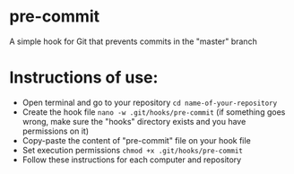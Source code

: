 # pre-commit
A simple hook for Git that prevents commits in the "master" branch

# Instructions of use:
* Open terminal and go to your repository `cd name-of-your-repository`
* Create the hook file `nano -w .git/hooks/pre-commit` (if something goes wrong, make sure the "hooks" directory exists and you have permissions on it)
* Copy-paste the content of "pre-commit" file on your hook file
* Set execution permissions `chmod +x .git/hooks/pre-commit`
* Follow these instructions for each computer and repository
